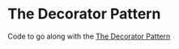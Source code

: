 # The Decorator Pattern
Code to go along with the [The Decorator Pattern](http://andypangus.com/decorator-pattern)
